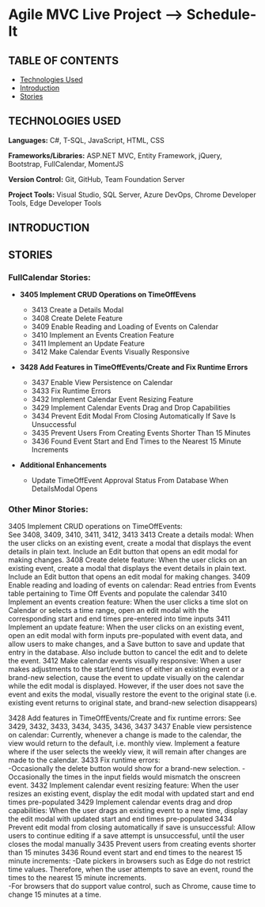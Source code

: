 # Agile MVC Live Project --> Schedule-It

## TABLE OF CONTENTS
* [Technologies Used](#Technologies-Used)
* [Introduction](#Introduction)
* [Stories](#Stories)


## TECHNOLOGIES USED
  **Languages:** C#, T-SQL, JavaScript, HTML, CSS
  
  **Frameworks/Libraries:**  ASP.NET MVC, Entity Framework, jQuery, Bootstrap, FullCalendar, MomentJS
  
  **Version Control:** Git, GitHub, Team Foundation Server
  
  **Project Tools:** Visual Studio, SQL Server, Azure DevOps, Chrome Developer Tools, Edge Developer Tools


## INTRODUCTION



## STORIES
### FullCalendar Stories:
- **3405 Implement CRUD Operations on TimeOffEvens**
  * 3413 Create a Details Modal
  * 3408 Create Delete Feature
  * 3409 Enable Reading and Loading of Events on Calendar
  * 3410 Implement an Events Creation Feature
  * 3411 Implement an Update Feature
  * 3412 Make Calendar Events Visually Responsive
  
- **3428 Add Features in TimeOffEvents/Create and Fix Runtime Errors**
  * 3437 Enable View Persistence on Calendar
  * 3433 Fix Runtime Errors
  * 3432 Implement Calendar Event Resizing Feature
  * 3429 Implement Calendar Events Drag and Drop Capabilities
  * 3434 Prevent Edit Modal From Closing Automatically If Save Is Unsuccessful
  * 3435 Prevent Users From Creating Events Shorter Than 15 Minutes
  * 3436 Found Event Start and End Times to the Nearest 15 Minute Increments
  
- **Additional Enhancements**
  * Update TimeOffEvent Approval Status From Database When DetailsModal Opens
### Other Minor Stories:   
      
      
      
      
      
      
      
      
      
 
3405 Implement CRUD operations on TimeOffEvents:   
See 3408,  3409, 3410, 3411, 3412, 3413 
3413 Create a details modal:  When the user clicks on an existing event, create a modal that displays the event details in plain text.  Include an Edit button that opens an edit modal for making changes. 
3408 Create delete feature:  When the user clicks on an existing event, create a modal that displays the event details in plain text.  Include an Edit button that opens an edit modal for making changes. 
3409 Enable reading and loading of events on calendar:  Read entries from Events table pertaining to Time Off Events and populate the calendar 
3410 Implement an events creation feature:  When the user clicks a time slot on Calendar or selects a time range, open an edit modal with the corresponding start and end times pre-entered into time inputs 
3411 Implement an update feature:  When the user clicks on an existing event, open an edit modal with form inputs pre-populated with event data, and allow users to make changes, and a Save button to save and update that entry in the database.  Also include button to cancel the edit and to delete the event. 
3412 Make calendar events visually responsive:  When a user makes adjustments to the start/end times of either an existing event or a brand-new selection, cause the event to update visually on the calendar while the edit modal is displayed.  However, if the user does not save the event and exits the modal, visually restore the event to the original state (i.e. existing event returns to original state, and brand-new selection disappears) 
 
3428 Add features in TimeOffEvents/Create and fix runtime errors: 
See 3429, 3432, 3433, 3434, 3435, 3436, 3437 
3437 Enable view persistence on calendar:  Currently, whenever a change is made to the calendar, the view would return to the default, i.e. monthly view.  Implement a feature where if the user selects the weekly view, it will remain after changes are made to the calendar. 
3433 Fix runtime errors:   
-Occasionally the delete button would show for a brand-new selection. 
-Occasionally the times in the input fields would mismatch the onscreen event. 
3432 Implement calendar event resizing feature:  When the user resizes an existing event, display the edit modal with updated start and end times pre-populated 
3429 Implement calendar events drag and drop capabilities:  When the user drags an existing event to a new time, display the edit modal with updated start and end times pre-populated 
3434 Prevent edit modal from closing automatically if save is unsuccessful:  Allow users to continue editing if a save attempt is unsuccessful, until the user closes the modal manually 
3435 Prevent users from creating events shorter than 15 minutes 
3436 Round event start and end times to the nearest 15 minute increments: 
-Date pickers in browsers such as Edge do not restrict time values.  Therefore, when the user attempts to save an event, round the times to the nearest 15 minute increments.   
-For browsers that do support value control, such as Chrome, cause time to change 15 minutes at a time. 
